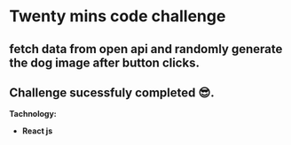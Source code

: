 # Twenty mins code challenge

## fetch data from open api and randomly generate the dog image after button clicks.

## Challenge sucessfuly completed 😎.

**Tachnology:**

- **React js**
